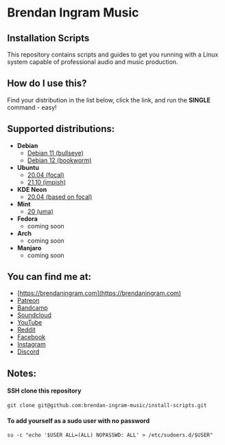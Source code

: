 # Brendan Ingram Music

## Installation Scripts

This repository contains scripts and guides to get you running with a Linux system capable of professional audio and music production.

## How do I use this?

Find your distribution in the list below, click the link, and run the **SINGLE** command - easy!

## Supported distributions:

- **Debian**
  - [Debian 11 (bullseye)](debian-bullseye-install-audio.sh)
  - [Debian 12 (bookworm)](debian-bookworm-install-audio.sh)
- **Ubuntu**
  - [20.04 (focal)](ubuntu-focal-install-audio.sh)
  - [21.10 (impish)](ubuntu-impish-install-audio.sh)
- **KDE Neon**
  - [20.04 (based on focal)](neon-focal-install-audio.sh)
- **Mint**
  - [20 (uma)](mint-uma-install-audio.sh)
- **Fedora**
  - coming soon
- **Arch**
  - coming soon
- **Manjaro**
  - coming soon

## You can find me at:
- [https://brendaningram.com](https://brendaningram.com)
- [Patreon](https://www.patreon.com/brendaningram)
- [Bandcamp](https://brendaningram.bandcamp.com)
- [Soundcloud](https://soundcloud.com/brendaningrammusic)
- [YouTube](https://www.youtube.com/channel/UCypNYnOtbvtSXEsDWqAEcdA)
- [Reddit](https://www.reddit.com/user/brendaningram)
- [Facebook]()
- [Instagram](https://www.instagram.com/brendaningrammusic)
- [Discord]()

## Notes:

#### SSH clone this repository
`git clone git@github.com:brendan-ingram-music/install-scripts.git`

#### To add yourself as a sudo user with no password

`su -c "echo '$USER ALL=(ALL) NOPASSWD: ALL' > /etc/sudoers.d/$USER"`
